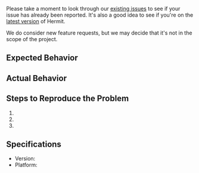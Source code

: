 Please take a moment to look through our [existing issues] to see if
your issue has already been reported. It's also a good idea to see if
you're on the [latest version] of Hermit.

[existing issues]: https://github.com/bike-barn/hermit/issues
[latest version]: https://github.com/bike-barn/hermit/releases

We do consider new feature requests, but we may decide that it's not
in the scope of the project.


## Expected Behavior


## Actual Behavior


## Steps to Reproduce the Problem

  1.
  2.
  3.

## Specifications

  - Version:
  - Platform:
